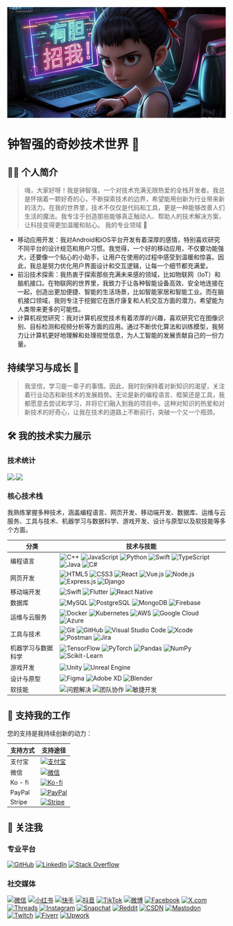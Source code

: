 <img align="center" src="https://github.com/ctkqiang/ctkqiang/blob/main/assets/cover.jpeg?raw=true">

# 钟智强的奇妙技术世界 🌟
## 👩‍💻 个人简介

> 嗨，大家好呀！我是钟智强，一个对技术充满无限热爱的全栈开发者。我总是怀揣着一颗好奇的心，不断探索技术的边界，希望能用创新为行业带来新的活力。在我的世界里，技术不仅仅是代码和工具，更是一种能够改善人们生活的魔法。我专注于创造那些能够真正触动人、帮助人的技术解决方案，让科技变得更加温暖和贴心。
我的专业领域 🌈

- 移动应用开发：我对Android和iOS平台开发有着深厚的感情，特别喜欢研究不同平台的设计规范和用户习惯。我觉得，一个好的移动应用，不仅要功能强大，还要像一个贴心的小助手，让用户在使用的过程中感受到温暖和惊喜。因此，我总是努力优化用户界面设计和交互逻辑，让每一个细节都充满爱。
- 前沿技术探索：我热衷于探索那些充满未来感的领域，比如物联网（IoT）和脑机接口。在物联网的世界里，我致力于让各种智能设备高效、安全地连接在一起，创造出更加便捷、智能的生活场景，比如智能家居和智能工业。而在脑机接口领域，我则专注于挖掘它在医疗康复和人机交互方面的潜力，希望能为人类带来更多的可能性。
- 计算机视觉研究：我对计算机视觉技术有着浓厚的兴趣，喜欢研究它在图像识别、目标检测和视频分析等方面的应用。通过不断优化算法和训练模型，我努力让计算机更好地理解和处理视觉信息，为人工智能的发展贡献自己的一份力量。

## 持续学习与成长 🌱
> 我坚信，学习是一辈子的事情。因此，我时刻保持着对新知识的渴望，关注着行业动态和新技术的发展趋势。无论是新的编程语言、框架还是工具，我都愿意去尝试和学习，并将它们融入到我的项目中。这种对知识的热爱和对新技术的好奇心，让我在技术的道路上不断前行，突破一个又一个瓶颈。

## 🛠️ 我的技术实力展示
### 技术统计
<a href="你的技术统计页面链接1">
  <img height=200 align="center" src="https://my-stats-43gk.vercel.app/api?username=ctkqiang&show_icons=true&theme=dracula&hide=contribs&show=discussions_answered&rank_icon=github&include_all_commits=true&card_width=200&locale=cn" />
</a>
<a href="你的技术统计页面链接2">
  <img height=200 align="center" src="https://my-stats-43gk.vercel.app/api/top-langs/?username=ctkqiang&hide=html,scss,css,tex,makefile&langs_count=8&layout=compact&theme=dracula&card_width=200&locale=cn" />
</a>

### 核心技术栈
我熟练掌握多种技术，涵盖编程语言、网页开发、移动端开发、数据库、运维与云服务、工具与技术、机器学习与数据科学、游戏开发、设计与原型以及软技能等多个方面。

|分类|技术与技能|
| ---- | ---- |
|编程语言|![C++](https://img.shields.io/badge/C%2B%2B-00599C?style=for-the-badge&logo=c%2B%2B&logoColor=white) ![JavaScript](https://img.shields.io/badge/JavaScript-323330?style=for-the-badge&logo=javascript&logoColor=F7DF1E) ![Python](https://img.shields.io/badge/Python-FFD43B?style=for-the-badge&logo=python&logoColor=blue) ![Swift](https://img.shields.io/badge/Swift-FA7343?style=for-the-badge&logo=swift&logoColor=white) ![TypeScript](https://img.shields.io/badge/typescript-%23007ACC.svg?style=for-the-badge&logo=typescript&logoColor=white) ![Java](https://img.shields.io/badge/Java-ED8B00?style=for-the-badge&logo=openjdk&logoColor=white) ![C#](https://img.shields.io/badge/C%23-239120?style=for-the-badge&logo=c-sharp&logoColor=white)|
|网页开发|![HTML5](https://img.shields.io/badge/HTML5-E34F26?style=for-the-badge&logo=html5&logoColor=white) ![CSS3](https://img.shields.io/badge/CSS3-1572B6?style=for-the-badge&logo=css3&logoColor=white) ![React](https://img.shields.io/badge/React-20232A?style=for-the-badge&logo=react&logoColor=61DAFB) ![Vue.js](https://img.shields.io/badge/Vue.js-35495E?style=for-the-badge&logo=vuedotjs&logoColor=4FC08D) ![Node.js](https://img.shields.io/badge/Node.js-339933?style=for-the-badge&logo=nodedotjs&logoColor=white) ![Express.js](https://img.shields.io/badge/Express.js-000000?style=for-the-badge&logo=express&logoColor=white) ![Django](https://img.shields.io/badge/Django-092E20?style=for-the-badge&logo=django&logoColor=white)|
|移动端开发|![Swift](https://img.shields.io/badge/Swift-FA7343?style=for-the-badge&logo=swift&logoColor=white) ![Flutter](https://img.shields.io/badge/Flutter-02569B?style=for-the-badge&logo=flutter&logoColor=white) ![React Native](https://img.shields.io/badge/React_Native-20232A?style=for-the-badge&logo=react&logoColor=61DAFB)|
|数据库|![MySQL](https://img.shields.io/badge/MySQL-005C84?style=for-the-badge&logo=mysql&logoColor=white) ![PostgreSQL](https://img.shields.io/badge/PostgreSQL-316192?style=for-the-badge&logo=postgresql&logoColor=white) ![MongoDB](https://img.shields.io/badge/MongoDB-4EA94B?style=for-the-badge&logo=mongodb&logoColor=white) ![Firebase](https://img.shields.io/badge/Firebase-FFCA28?style=for-the-badge&logo=firebase&logoColor=black)|
|运维与云服务|![Docker](https://img.shields.io/badge/Docker-2CA5E0?style=for-the-badge&logo=docker&logoColor=white) ![Kubernetes](https://img.shields.io/badge/Kubernetes-326CE5?style=for-the-badge&logo=kubernetes&logoColor=white) ![AWS](https://img.shields.io/badge/AWS-%23FF9900.svg?style=for-the-badge&logo=amazon-aws&logoColor=white) ![Google Cloud](https://img.shields.io/badge/Google_Cloud-4285F4?style=for-the-badge&logo=google-cloud&logoColor=white) ![Azure](https://img.shields.io/badge/Azure-0089D6?style=for-the-badge&logo=microsoft-azure&logoColor=white)|
|工具与技术|![Git](https://img.shields.io/badge/Git-F05032?style=for-the-badge&logo=git&logoColor=white) ![GitHub](https://img.shields.io/badge/GitHub-100000?style=for-the-badge&logo=github&logoColor=white) ![Visual Studio Code](https://img.shields.io/badge/Visual_Studio_Code-0078D4?style=for-the-badge&logo=visual%20studio%20code&logoColor=white) ![Xcode](https://img.shields.io/badge/Xcode-147EFB?style=for-the-badge&logo=xcode&logoColor=white) ![Postman](https://img.shields.io/badge/Postman-FF6C37?style=for-the-badge&logo=postman&logoColor=white) ![Jira](https://img.shields.io/badge/Jira-0052CC?style=for-the-badge&logo=jira&logoColor=white)|
|机器学习与数据科学|![TensorFlow](https://img.shields.io/badge/TensorFlow-FF6F00?style=for-the-badge&logo=tensorflow&logoColor=white) ![PyTorch](https://img.shields.io/badge/PyTorch-EE4C2C?style=for-the-badge&logo=pytorch&logoColor=white) ![Pandas](https://img.shields.io/badge/Pandas-2C2D72?style=for-the-badge&logo=pandas&logoColor=white) ![NumPy](https://img.shields.io/badge/Numpy-013243?style=for-the-badge&logo=numpy&logoColor=white) ![Scikit-Learn](https://img.shields.io/badge/Scikit_Learn-F7931E?style=for-the-badge&logo=scikit-learn&logoColor=white)|
|游戏开发|![Unity](https://img.shields.io/badge/Unity-100000?style=for-the-badge&logo=unity&logoColor=white) ![Unreal Engine](https://img.shields.io/badge/Unreal_Engine-0E1128?style=for-the-badge&logo=unreal-engine&logoColor=white)|
|设计与原型|![Figma](https://img.shields.io/badge/Figma-F24E1E?style=for-the-badge&logo=figma&logoColor=white) ![Adobe XD](https://img.shields.io/badge/Adobe%20XD-FF61F6?style=for-the-badge&logo=adobe%20xd&logoColor=white) ![Blender](https://img.shields.io/badge/Blender-F5792A?style=for-the-badge&logo=blender&logoColor=white)|
|软技能|![问题解决](https://img.shields.io/badge/问题解决-FF6F61?style=for-the-badge&logo=&logoColor=white) ![团队协作](https://img.shields.io/badge/团队协作-4A90E2?style=for-the-badge&logo=&logoColor=white) ![敏捷开发](https://img.shields.io/badge/敏捷开发-009688?style=for-the-badge&logo=&logoColor=white)|


## 🤝 支持我的工作
您的支持是我持续创新的动力：

|支持方式|支持途径|
| ---- | ---- |
|支付宝|[<img src="https://img.shields.io/badge/alipay-00A1E9?style=for-the-badge&logo=alipay&logoColor=white" alt="支付宝" onclick="window.open('https://qr.alipay.com/fkx19369scgxdrkv8mxso92');">](https://qr.alipay.com/fkx19369scgxdrkv8mxso92)|
|微信|[<img src="https://img.shields.io/badge/WeChat-7bb32e?style=for-the-badge&logo=wechat&logoColor=white" alt="微信" onclick="window.open('https://raw.githubusercontent.com/ctkqiang/ctkqiang/refs/heads/main/assets/IMG_9859.JPG');">](https://donate.stripe.com/00gg2nefu6TK1LqeUY)|
|Ko - fi|[<img src="https://img.shields.io/badge/Ko--fi-F16061?style=for-the-badge&logo=ko-fi&logoColor=white" alt="Ko-fi" onclick="window.open('https://ko-fi.com/F1F5VCZJU');">](https://ko-fi.com/F1F5VCZJU)|
|PayPal|[<img src="https://img.shields.io/badge/PayPal-00457C?style=for-the-badge&logo=paypal&logoColor=white" alt="PayPal" onclick="window.open('https://www.paypal.com/paypalme/ctkqiang');">](https://www.paypal.com/paypalme/ctkqiang)|
|Stripe|[<img src="https://img.shields.io/badge/Stripe-626CD9?style=for-the-badge&logo=Stripe&logoColor=white" alt="Stripe" onclick="window.open('https://donate.stripe.com/00gg2nefu6TK1LqeUY');">](https://donate.stripe.com/00gg2nefu6TK1LqeUY)|

## 📱 关注我
### 专业平台
[![GitHub](https://img.shields.io/badge/GitHub-100000?style=for-the-badge&logo=github&logoColor=white)](https://github.com/ctkqiang)
[![LinkedIn](https://img.shields.io/badge/LinkedIn-0077B5?style=for-the-badge&logo=linkedin&logoColor=white)](https://www.linkedin.com/in/ctkqiang/)
[![Stack Overflow](https://img.shields.io/badge/Stack_Overflow-FE7A16?style=for-the-badge&logo=stack-overflow&logoColor=white)](https://stackoverflow.com/users/10758321/%e9%92%9f%e6%99%ba%e5%bc%ba)

### 社交媒体
[![微信](https://img.shields.io/badge/微信-07C160?style=for-the-badge&logo=wechat&logoColor=white)](https://github.com/ctkqiang/ctkqiang/blob/main/assets/WechatIMG56.jpg?raw=true)
[![小红书](https://img.shields.io/badge/小红书-FF2442?style=for-the-badge&logo=xiaohongshu&logoColor=white)](https://www.xiaohongshu.com/user/profile/5dd25c5e000000000100bd7c?xhsshare=userQrCode)
[![快手](https://img.shields.io/badge/快手-FF5000?style=for-the-badge&logo=kuaishou&logoColor=white)](https://v.kuaishou.com/f/X-2dOFZvrBXhg3qR)
[![抖音](https://img.shields.io/badge/抖音-000000?style=for-the-badge&logo=tiktok&logoColor=white)](https://v.douyin.com/ifnLNHT7/)
[![TikTok](https://img.shields.io/badge/TikTok-000000?style=for-the-badge&logo=tiktok&logoColor=white)](https://www.tiktok.com/@ctkqiang)
[![微博](https://img.shields.io/badge/微博-E6162D?style=for-the-badge&logo=sina-weibo&logoColor=white)](https://weibo.com/u/7815275485)
[![Facebook](https://img.shields.io/badge/Facebook-1877F2?style=for-the-badge&logo=facebook&logoColor=white)](https://www.facebook.com/JohnMelodyme/)
[![X.com](https://img.shields.io/badge/X.com-000000?style=for-the-badge&logo=x&logoColor=white)](https://x.com/ctkqiang)
[![Threads](https://img.shields.io/badge/Threads-000000?style=for-the-badge&logo=threads&logoColor=white)](https://www.threads.net/@ctkqiang)
[![Instagram](https://img.shields.io/badge/Instagram-E4405F?style=for-the-badge&logo=instagram&logoColor=white)](https://instagram.com/ctkqiang)
[![Snapchat](https://img.shields.io/badge/Snapchat-FFFC00?style=for-the-badge&logo=snapchat&logoColor=black)](https://www.snapchat.com/add/ctkqiang)
[![Reddit](https://img.shields.io/badge/Reddit-FF4500?style=for-the-badge&logo=reddit&logoColor=white)](https://www.reddit.com/user/Johnmelodyme/)
[![CSDN](https://img.shields.io/badge/CSDN-FF0000?style=for-the-badge&logo=csdn&logoColor=white)](https://blog.csdn.net/tsz520eee?spm=1000.2115.3001.5343)
[![Mastodon](https://img.shields.io/badge/Mastodon-6364FF?style=for-the-badge&logo=mastodon&logoColor=white)](https://mastodon.social/@ctkqiang)
[![Twitch](https://img.shields.io/badge/Twitch-9146FF?style=for-the-badge&logo=twitch&logoColor=white)](https://twitch.tv/ctkqiang)
[![Fiverr](https://img.shields.io/badge/Fiverr-1DBF73?style=for-the-badge&logo=fiverr&logoColor=white)](https://www.fiverr.com/johnmelodyme)
[![Upwork](https://img.shields.io/badge/Upwork-6FDA44?style=for-the-badge&logo=upwork&logoColor=white)](https://www.upwork.com/freelancers/~01021ae2c72056a7d4) 

